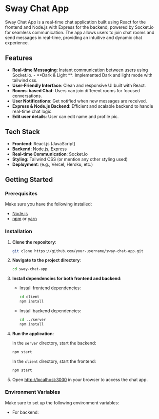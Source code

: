 # Sway Chat App

Sway Chat App is a real-time chat application built using React for the frontend and Node.js with Express for the backend, powered by Socket.io for seamless communication. The app allows users to join chat rooms and send messages in real-time, providing an intuitive and dynamic chat experience.

## Features

- **Real-time Messaging**: Instant communication between users using Socket.io. - **Dark & Light **: Implemented Dark and light mode with tailwind css.
- **User-Friendly Interface**: Clean and responsive UI built with React.
- **Rooms-based Chat**: Users can join different rooms for focused conversations.
- **User Notifications**: Get notified when new messages are received.
- **Express & Node.js Backend**: Efficient and scalable backend to handle real-time chat logic.
- **Edit user details**: User can edit name and profile pic.

## Tech Stack

- **Frontend**: React.js (JavaScript)
- **Backend**: Node.js, Express
- **Real-time Communication**: Socket.io
- **Styling**: Tailwind CSS (or mention any other styling used)
- **Deployment**: (e.g., Vercel, Heroku, etc.)

## Getting Started

### Prerequisites

Make sure you have the following installed:

- [Node.js](https://nodejs.org/)
- [npm](https://www.npmjs.com/) or [yarn](https://yarnpkg.com/)

### Installation

1. **Clone the repository**:

    ```bash
    git clone https://github.com/your-username/sway-chat-app.git
    ```

2. **Navigate to the project directory**:

    ```bash
    cd sway-chat-app
    ```

3. **Install dependencies for both frontend and backend**:

    - Install frontend dependencies:

      ```bash
      cd client
      npm install
      ```

    - Install backend dependencies:

      ```bash
      cd ../server
      npm install
      ```

4. **Run the application**:

    In the `server` directory, start the backend:

    ```bash
    npm start
    ```

    In the `client` directory, start the frontend:

    ```bash
    npm start
    ```

5. Open [http://localhost:3000](http://localhost:3000) in your browser to access the chat app.

### Environment Variables

Make sure to set up the following environment variables:

- For backend:  
